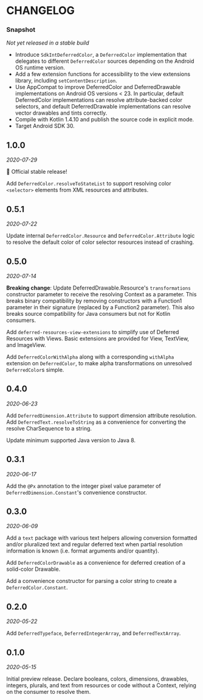 # CHANGELOG

### Snapshot
_Not yet released in a stable build_

* Introduce `SdkIntDeferredColor`, a `DeferredColor` implementation that delegates to different `DeferredColor` sources
  depending on the Android OS runtime version.
* Add a few extension functions for accessibility to the view extensions library, including `setContentDescription`.
* Use AppCompat to improve DeferredColor and DeferredDrawable implementations on Android OS versions < 23. In
  particular, default DeferredColor implementations can resolve attribute-backed color selectors, and default
  DeferredDrawable implementations can resolve vector drawables and tints correctly.
* Compile with Kotlin 1.4.10 and publish the source code in explicit mode.
* Target Android SDK 30.

## 1.0.0
_2020-07-29_

🚀 Official stable release!

Add `DeferredColor.resolveToStateList` to support resolving color `<selector>` elements from XML
resources and attributes.

## 0.5.1
_2020-07-22_

Update internal `DeferredColor.Resource` and `DeferredColor.Attribute` logic to resolve the default
color of color selector resources instead of crashing.

## 0.5.0
_2020-07-14_

**Breaking change**: Update DeferredDrawable.Resource's `transformations` constructor parameter to
receive the resolving Context as a parameter. This breaks binary compatibility by removing
constructors with a Function1 parameter in their signature (replaced by a Function2 parameter). This
also breaks source compatibility for Java consumers but not for Kotlin consumers.

Add `deferred-resources-view-extensions` to simplify use of Deferred Resources with Views. Basic
extensions are provided for View, TextView, and ImageView.

Add `DeferredColorWithAlpha` along with a corresponding `withAlpha` extension on `DeferredColor`, to
make alpha transformations on unresolved `DeferredColor`s simple.

## 0.4.0
_2020-06-23_

Add `DeferredDimension.Attribute` to support dimension attribute resolution. Add
`DeferredText.resolveToString` as a convenience for converting the resolve CharSequence to a string.

Update minimum supported Java version to Java 8.

## 0.3.1
_2020-06-17_

Add the `@Px` annotation to the integer pixel value parameter of `DeferredDimension.Constant`'s
convenience constructor.

## 0.3.0
_2020-06-09_

Add a `text` package with various text helpers allowing conversion formatted and/or pluralized text
and regular deferred text when partial resolution information is known (i.e. format arguments and/or
quantity).

Add `DeferredColorDrawable` as a convenience for deferred creation of a solid-color Drawable.

Add a convenience constructor for parsing a color string to create a `DeferredColor.Constant`.

## 0.2.0
_2020-05-22_

Add `DeferredTypeface`, `DeferredIntegerArray`, and `DeferredTextArray`.

## 0.1.0
_2020-05-15_

Initial preview release. Declare booleans, colors, dimensions, drawables, integers, plurals, and
text from resources or code without a Context, relying on the consumer to resolve them.

